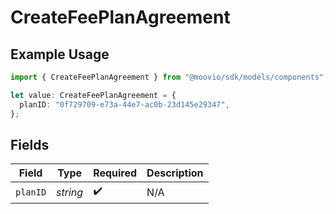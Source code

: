 # CreateFeePlanAgreement

## Example Usage

```typescript
import { CreateFeePlanAgreement } from "@moovio/sdk/models/components";

let value: CreateFeePlanAgreement = {
  planID: "0f729709-e73a-44e7-ac0b-23d145e29347",
};
```

## Fields

| Field              | Type               | Required           | Description        |
| ------------------ | ------------------ | ------------------ | ------------------ |
| `planID`           | *string*           | :heavy_check_mark: | N/A                |